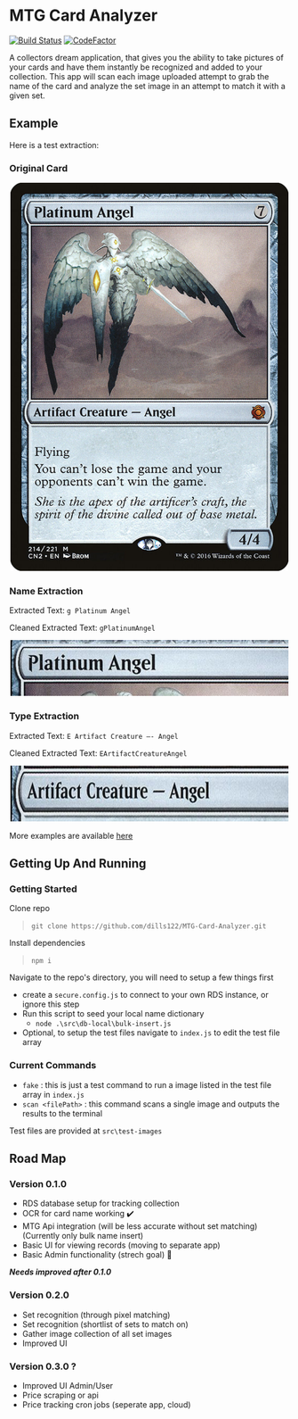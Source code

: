 # MTG Card Analyzer

[![Build Status](https://travis-ci.org/dills122/MTG-Card-Analyzer.svg?branch=master)](https://travis-ci.org/dills122/MTG-Card-Analyzer)
[![CodeFactor](https://www.codefactor.io/repository/github/dills122/mtg-card-analyzer/badge)](https://www.codefactor.io/repository/github/dills122/mtg-card-analyzer)

A collectors dream application, that gives you the ability to take pictures of your cards and have them instantly be recognized and added to your collection. This app will scan each image uploaded attempt to grab the name of the card and analyze the set image in an attempt to match it with a given set.

## Example

Here is a test extraction:

### Original Card

<p align="center">
  <img width="500" height="696" src=".\src\test-images\PlatinumAngel.jpg" alt="Logo Image">
</p>

### Name Extraction

Extracted Text: `g Platinum Angel`

Cleaned Extracted Text: `gPlatinumAngel`

<p align="center">
  <img width="500" height="100" src=".\src\test-images\test-extractions\8170e28d-ba4a-4918-8246-0a6c7840a330.jpg" alt="Logo Image">
</p>

### Type Extraction

Extracted Text: `E Artifact Creature —- Angel`

Cleaned Extracted Text: `EArtifactCreatureAngel`

<p align="center">
  <img width="500" height="100" src=".\src\test-images\test-extractions\2312b662-a0e7-4589-bba9-62d990a6726f.jpg" alt="Logo Image">
</p>


More examples are available [here](https://github.com/dills122/mtg-card-analyzer/tree/master/src/test-images)

## Getting Up And Running

### Getting Started

Clone repo
> `git clone https://github.com/dills122/MTG-Card-Analyzer.git`

Install dependencies
> `npm i`

Navigate to the repo's directory, you will need to setup a few things first

* create a `secure.config.js` to connect to your own RDS instance, or ignore this step
* Run this script to seed your local name dictionary
  * `node .\src\db-local\bulk-insert.js`
* Optional, to setup the test files navigate to `index.js` to edit the test file array

### Current Commands

* `fake` : this is just a test command to run a image listed in the test file array in `index.js`
* `scan <filePath>` : this command scans a single image and outputs the results to the terminal

Test files are provided at `src\test-images`

## Road Map

### Version 0.1.0

* RDS database setup for tracking collection
* OCR for card name working ✔️
* MTG Api integration (will be less accurate without set matching) (Currently only bulk name insert)
* Basic UI for viewing records (moving to separate app)
* Basic Admin functionality (strech goal) 🔼

***Needs improved after 0.1.0***

### Version 0.2.0

* Set recognition (through pixel matching)
* Set recognition (shortlist of sets to match on)
* Gather image collection of all set images
* Improved UI


### Version 0.3.0 ?

* Improved UI Admin/User
* Price scraping or api
* Price tracking cron jobs (seperate app, cloud)